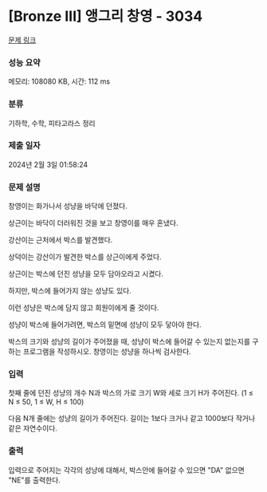 # [Bronze III] 앵그리 창영 - 3034 

[문제 링크](https://www.acmicpc.net/problem/3034) 

### 성능 요약

메모리: 108080 KB, 시간: 112 ms

### 분류

기하학, 수학, 피타고라스 정리

### 제출 일자

2024년 2월 3일 01:58:24

### 문제 설명

<p>창영이는 화가나서 성냥을 바닥에 던졌다.</p>

<p>상근이는 바닥이 더러워진 것을 보고 창영이를 매우 혼냈다.</p>

<p>강산이는 근처에서 박스를 발견했다.</p>

<p>상덕이는 강산이가 발견한 박스를 상근이에게 주었다.</p>

<p>상근이는 박스에 던진 성냥을 모두 담아오라고 시켰다.</p>

<p>하지만, 박스에 들어가지 않는 성냥도 있다.</p>

<p>이런 성냥은 박스에 담지 않고 희원이에게 줄 것이다.</p>

<p>성냥이 박스에 들어가려면, 박스의 밑면에 성냥이 모두 닿아야 한다.</p>

<p>박스의 크기와 성냥의 길이가 주어졌을 때, 성냥이 박스에 들어갈 수 있는지 없는지를 구하는 프로그램을 작성하시오. 창영이는 성냥을 하나씩 검사한다.</p>

### 입력 

 <p>첫째 줄에 던진 성냥의 개수 N과 박스의 가로 크기 W와 세로 크기 H가 주어진다. (1 ≤ N ≤ 50, 1 ≤ W, H ≤ 100)</p>

<p>다음 N개 줄에는 성냥의 길이가 주어진다. 길이는 1보다 크거나 같고 1000보다 작거나 같은 자연수이다. </p>

### 출력 

 <p>입력으로 주어지는 각각의 성냥에 대해서, 박스안에 들어갈 수 있으면 "DA" 없으면 "NE"를 출력한다.</p>

